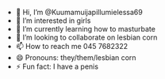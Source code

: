 - 👋 Hi, I’m @Kuumamuijapillumielessa69
- 👀 I’m interested in girls
- 🌱 I’m currently learning how to masturbate
- 💞️ I’m looking to collaborate on lesbian corn
- 📫 How to reach me 045 7682322
- 😄 Pronouns: they/them/lesbian corn
- ⚡ Fun fact: I have a penis

<!---
Kuumamuijapillumielessa69/Kuumamuijapillumielessa69 is a ✨ special ✨ repository because its `README.md` (this file) appears on your GitHub profile.
You can click the Preview link to take a look at your changes.
--->

